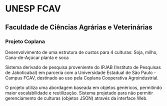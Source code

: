# UNESP FCAV
## Faculdade de Ciências Agrárias e Veterinárias

### Projeto Coplana
Desenvolvimento de uma estrutura de custos para 4 culturas:
Soja, milho, Cana-de-Açúcar planta e soca

Sistema derivado de pesquisa proveniente do IPJAB (Instituto de Pesquisas de Jaboticabal)
em parceria com a Universidade Estadual de São Paulo - Campus FCAV, 
destinado ao uso pela Coplana Cooperativa Agroindustrial.

O projeto utiliza uma abordagem baseada em objetos genéricos, permitindo maior escalabilidade e reutilização.
Sistema projetado para não permitir gerenciamento de culturas (objetos JSON) através da interface Web.
